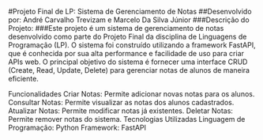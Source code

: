 #Projeto Final de LP: Sistema de Gerenciamento de Notas
##Desenvolvido por: André Carvalho Trevizam e Marcelo Da Silva Júnior
###Descrição do Projeto:
###Este projeto é um sistema de gerenciamento de notas desenvolvido como parte do Projeto Final da disciplina de Linguagens de Programação (LP). O sistema foi construído utilizando a framework FastAPI, que é conhecida por sua alta performance e facilidade de uso para criar APIs web. O principal objetivo do sistema é fornecer uma interface CRUD (Create, Read, Update, Delete) para gerenciar notas de alunos de maneira eficiente.

Funcionalidades
Criar Notas: Permite adicionar novas notas para os alunos.
Consultar Notas: Permite visualizar as notas dos alunos cadastrados.
Atualizar Notas: Permite modificar notas já existentes.
Deletar Notas: Permite remover notas do sistema.
Tecnologias Utilizadas
Linguagem de Programação: Python
Framework: FastAPI

